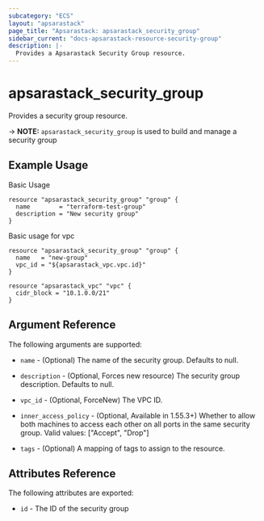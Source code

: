 ```yaml
---
subcategory: "ECS"
layout: "apsarastack"
page_title: "Apsarastack: apsarastack_security_group"
sidebar_current: "docs-apsarastack-resource-security-group"
description: |-
  Provides a Apsarastack Security Group resource.
---
```


# apsarastack\_security\_group

Provides a security group resource.

-> **NOTE:** `apsarastack_security_group` is used to build and manage a security group

## Example Usage

Basic Usage

```
resource "apsarastack_security_group" "group" {
  name        = "terraform-test-group"
  description = "New security group"
}
```
Basic usage for vpc

```
resource "apsarastack_security_group" "group" {
  name   = "new-group"
  vpc_id = "${apsarastack_vpc.vpc.id}"
}

resource "apsarastack_vpc" "vpc" {
  cidr_block = "10.1.0.0/21"
}
```

## Argument Reference

The following arguments are supported:

* `name` - (Optional) The name of the security group. Defaults to null.
* `description` - (Optional, Forces new resource) The security group description. Defaults to null.
* `vpc_id` - (Optional, ForceNew) The VPC ID.	

* `inner_access_policy` - (Optional, Available in 1.55.3+) Whether to allow both machines to access each other on all ports in the same security group. Valid values: ["Accept", "Drop"]
* `tags` - (Optional) A mapping of tags to assign to the resource.

## Attributes Reference

The following attributes are exported:

* `id` - The ID of the security group

